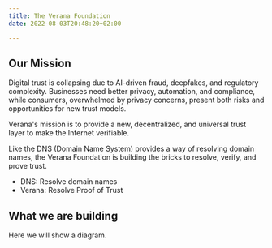 ```yaml
---
title: The Verana Foundation
date: 2022-08-03T20:48:20+02:00

---
```


## Our Mission

Digital trust is collapsing due to AI-driven fraud, deepfakes, and regulatory complexity. Businesses need better privacy, automation, and compliance, while consumers, overwhelmed by privacy concerns, present both risks and opportunities for new trust models.

Verana's mission is to provide a new, decentralized, and universal trust layer to make the Internet verifiable.

Like the DNS (Domain Name System) provides a way of resolving domain names, the Verana Foundation is building the bricks to resolve, verify, and prove trust.

- DNS: Resolve domain names
- Verana: Resolve Proof of Trust

## What we are building

Here we will show a diagram.
